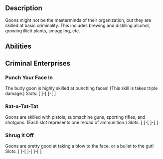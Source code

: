 ## Description
Goons might not be the masterminds of their organization, but they are skilled
at basic criminality. This includes brewing and distilling alcohol, growing
illicit plants, smuggling, etc.

## Abilities
## Criminal Enterprises

### Punch Your Face In
The burly goon is highly skilled at punching faces!
(This skill is takes triple damage.)
Slots: [ ]-[ ]-[ ]

### Rat-a-Tat-Tat
Goons are skilled with pistols, submachine guns, sporting rifles, and shotguns.
(Each slot represents one reload of ammunition.)
Slots: [ ]-[ ]-[ ]

### Shrug It Off
Goons are pretty good at taking a blow to the face, or a bullet to the gut!
Slots: [ ]-[ ]-[ ]-[ ]
